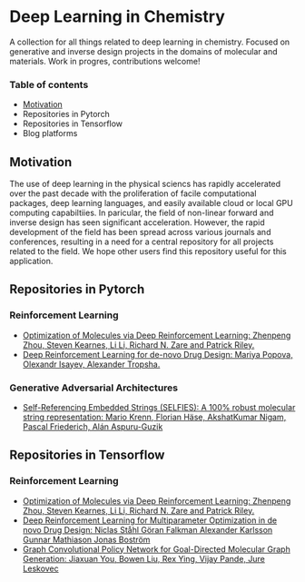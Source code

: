 # Deep Learning in Chemistry
A collection for all things related to deep learning in chemistry. Focused on generative and inverse design projects in the domains of molecular and materials. Work in progres, contributions welcome!


### Table of contents

* [Motivation](#motivation)
* Repositories in Pytorch
* Repositories in Tensorflow
* Blog platforms


## Motivation

The use of deep learning in the physical sciencs has rapidly accelerated over the past decade with the proliferation of facile computational packages, deep learning languages, and easily available cloud or local GPU computing capabiltiies. In paricular, the field of non-linear forward and inverse design has seen significant acceleration. However, the rapid development of the field has been spread across various journals and conferences, resulting in a need for a central repository for all projects related to the field. We hope other users find this repository useful for this application.

## Repositories in Pytorch
### Reinforcement Learning
* [ Optimization of Molecules via Deep Reinforcement Learning: Zhenpeng Zhou, Steven Kearnes, Li Li, Richard N. Zare and Patrick Riley.](https://github.com/EXJUSTICE/MolDQN-pytorch)
* [Deep Reinforcement Learning for de-novo Drug Design: Mariya Popova, Olexandr Isayev, Alexander Tropsha.](https://github.com/isayev/ReLeaSE)

### Generative Adversarial Architectures
* [Self-Referencing Embedded Strings (SELFIES): A 100% robust molecular string representation: Mario Krenn, Florian Häse, AkshatKumar Nigam, Pascal Friederich, Alán Aspuru-Guzik](https://github.com/aspuru-guzik-group/selfies)

## Repositories in Tensorflow
### Reinforcement Learning
* [Optimization of Molecules via Deep Reinforcement Learning: Zhenpeng Zhou, Steven Kearnes, Li Li, Richard N. Zare and Patrick Riley.](https://github.com/google-research/google-research/tree/master/mol_dqn)
* [Deep Reinforcement Learning for Multiparameter Optimization in de novo Drug Design: Niclas Ståhl Göran Falkman Alexander Karlsson Gunnar Mathiason Jonas Boström](https://github.com/stan-his/DeepFMPO)
* [Graph Convolutional Policy Network for Goal-Directed Molecular Graph Generation: Jiaxuan You, Bowen Liu, Rex Ying, Vijay Pande, Jure Leskovec](https://github.com/bowenliu16/rl_graph_generation)


